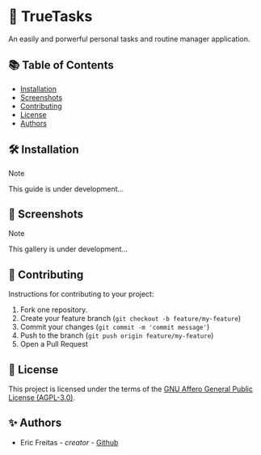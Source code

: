 # 🌟 TrueTasks

An easily and porwerful personal tasks and routine manager application.

## 📚 Table of Contents
- [Installation](#🛠-installation)
- [Screenshots](#🚀-screenshots)
- [Contributing](#🤝-contributing)
- [License](#📜-license)
- [Authors](#✨-authors)

## 🛠 Installation

> [!NOTE]
> This guide is under development...

## 🚀 Screenshots

> [!NOTE]
> This gallery is under development...

## 🤝 Contributing

Instructions for contributing to your project:
1. Fork one repository.
2. Create your feature branch (`git checkout -b feature/my-feature`)
3. Commit your changes (`git commit -m 'commit message'`)
4. Push to the branch (`git push origin feature/my-feature`)
5. Open a Pull Request

## 📜 License

This project is licensed under the terms of the [GNU Affero General Public License (AGPL-3.0)](https://www.gnu.org/licenses/agpl-3.0.en.html).

## ✨ Authors

- Eric Freitas - *creator* - [Github](https://github.com/freitaseric)

